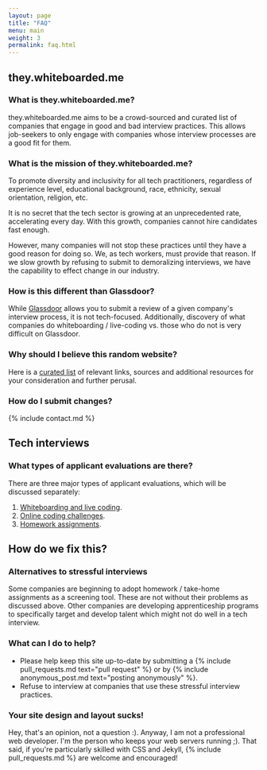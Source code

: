 ```yaml
---
layout: page
title: "FAQ"
menu: main
weight: 3
permalink: faq.html
---
```


## they.whiteboarded.me
### What is they.whiteboarded.me?
they.whiteboarded.me aims to be a crowd-sourced and curated list of companies that
engage in good and bad interview practices. This allows job-seekers to only engage
with companies whose interview processes are a good fit for them.

### What is the mission of they.whiteboarded.me?
To promote diversity and inclusivity for all tech practitioners, regardless
of experience level, educational background, race, ethnicity, sexual
orientation, religion, etc.

It is no secret that the tech sector is growing at an unprecedented rate,
accelerating every day. With this growth, companies cannot hire candidates fast
enough.

However, many companies will not stop these practices until they have a good
reason for doing so. We, as tech workers, must provide that reason. If
we slow growth by refusing to submit to demoralizing interviews, we have the
capability to effect change in our industry.

### How is this different than Glassdoor?
While [Glassdoor](http://www.glassdoor.com) allows you to submit a review of
a given company's interview process, it is not tech-focused. Additionally,
discovery of what companies do whiteboarding / live-coding vs. those who do not
is very difficult on Glassdoor.

### Why should I believe this random website?
Here is a [curated list](/additional-resources.html) of relevant links, sources
and additional resources for your consideration and further perusal.

### How do I submit changes?
{% include contact.md %}

## Tech interviews

### What types of applicant evaluations are there?
There are three major types of applicant evaluations, which will be discussed
separately:

1. [Whiteboarding and live
   coding](/interview_types/whiteboarding_and_live_coding.html).
2. [Online coding challenges](/interview_types/online_coding_challenges.html).
3. [Homework assignments](/interview_types/homework.html).

## How do we fix this?

### Alternatives to stressful interviews
Some companies are beginning to adopt homework / take-home assignments as
a screening tool. These are not without their problems as discussed above. Other
companies are developing apprenticeship programs to specifically target and
develop talent which might not do well in a tech interview.

### What can I do to help?
- Please help keep this site up-to-date by submitting a {% include
  pull_requests.md text="pull request" %} or by {% include anonymous_post.md
  text="posting anonymously" %}.
- Refuse to interview at companies that use these stressful interview
  practices.

### Your site design and layout sucks!
Hey, that's an opinion, not a question :). Anyway, I am not a professional web
developer. I'm the person who keeps your web servers running ;). That said, if
you're particularly skilled with CSS and Jekyll, {% include pull_requests.md
%} are welcome and encouraged!
